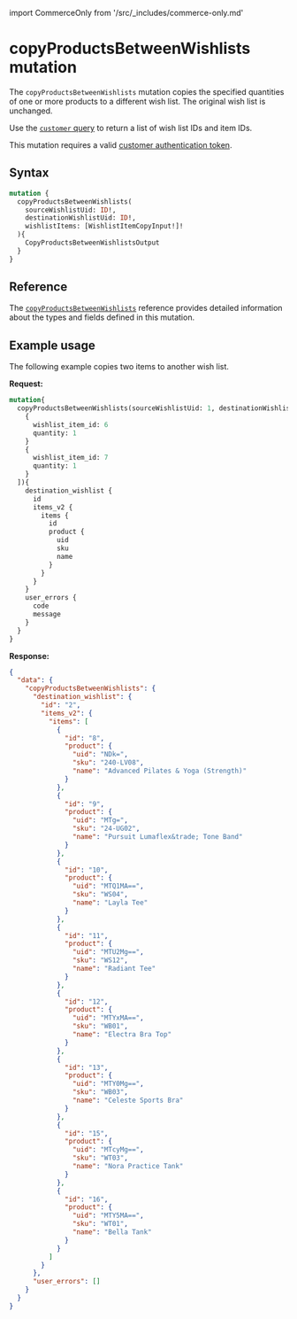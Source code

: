 import CommerceOnly from '/src/_includes/commerce-only.md'

<CommerceOnly />

# copyProductsBetweenWishlists mutation

The `copyProductsBetweenWishlists` mutation copies the specified quantities of one or more products to a different wish list. The original wish list is unchanged.

Use the [`customer` query](../../customer/queries/customer.md) to return a list of wish list IDs and item IDs.

This mutation requires a valid [customer authentication token](../../customer/mutations/generate-token.md).

## Syntax

```graphql
mutation {
  copyProductsBetweenWishlists(
    sourceWishlistUid: ID!,
    destinationWishlistUid: ID!,
    wishlistItems: [WishlistItemCopyInput!]!
  ){
    CopyProductsBetweenWishlistsOutput
  }
}
```

## Reference

The [`copyProductsBetweenWishlists`](https://developer.adobe.com/commerce/webapi/graphql-api/index.html#mutation-copyProductsBetweenWishlists) reference provides detailed information about the types and fields defined in this mutation.

## Example usage

The following example copies two items to another wish list.

**Request:**

``` graphql
mutation{
  copyProductsBetweenWishlists(sourceWishlistUid: 1, destinationWishlistUid: 2, wishlistItems: [
    {
      wishlist_item_id: 6
      quantity: 1
    }
    {
      wishlist_item_id: 7
      quantity: 1
    }
  ]){
    destination_wishlist {
      id
      items_v2 {
        items {
          id
          product {
            uid
            sku
            name
          }
        }
      }
    }
    user_errors {
      code
      message
    }
  }
}
```

**Response:**

```json
{
  "data": {
    "copyProductsBetweenWishlists": {
      "destination_wishlist": {
        "id": "2",
        "items_v2": {
          "items": [
            {
              "id": "8",
              "product": {
                "uid": "NDk=",
                "sku": "240-LV08",
                "name": "Advanced Pilates & Yoga (Strength)"
              }
            },
            {
              "id": "9",
              "product": {
                "uid": "MTg=",
                "sku": "24-UG02",
                "name": "Pursuit Lumaflex&trade; Tone Band"
              }
            },
            {
              "id": "10",
              "product": {
                "uid": "MTQ1MA==",
                "sku": "WS04",
                "name": "Layla Tee"
              }
            },
            {
              "id": "11",
              "product": {
                "uid": "MTU2Mg==",
                "sku": "WS12",
                "name": "Radiant Tee"
              }
            },
            {
              "id": "12",
              "product": {
                "uid": "MTYxMA==",
                "sku": "WB01",
                "name": "Electra Bra Top"
              }
            },
            {
              "id": "13",
              "product": {
                "uid": "MTY0Mg==",
                "sku": "WB03",
                "name": "Celeste Sports Bra"
              }
            },
            {
              "id": "15",
              "product": {
                "uid": "MTcyMg==",
                "sku": "WT03",
                "name": "Nora Practice Tank"
              }
            },
            {
              "id": "16",
              "product": {
                "uid": "MTY5MA==",
                "sku": "WT01",
                "name": "Bella Tank"
              }
            }
          ]
        }
      },
      "user_errors": []
    }
  }
}
```
